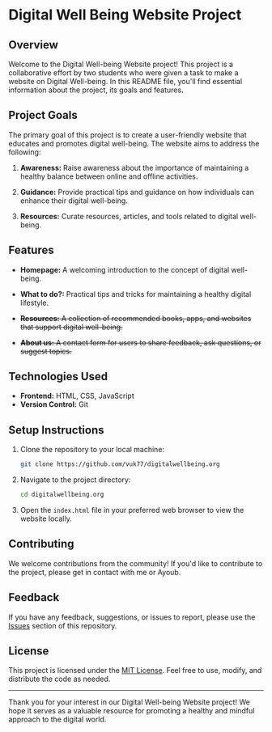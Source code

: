# Digital Well Being Website Project

## Overview

Welcome to the Digital Well-being Website project! This project is a collaborative effort by two students who were given a task to make a website on Digital Well-being. In this README file, you'll find essential information about the project, its goals and features.

## Project Goals

The primary goal of this project is to create a user-friendly website that educates and promotes digital well-being. The website aims to address the following:

1. **Awareness:** Raise awareness about the importance of maintaining a healthy balance between online and offline activities.

2. **Guidance:** Provide practical tips and guidance on how individuals can enhance their digital well-being.

3. **Resources:** Curate resources, articles, and tools related to digital well-being.

## Features

- **Homepage:** A welcoming introduction to the concept of digital well-being.

- **What to do?:** Practical tips and tricks for maintaining a healthy digital lifestyle.

- ~~**Resources:** A collection of recommended books, apps, and websites that support digital well-being.~~

- ~~**About us:** A contact form for users to share feedback, ask questions, or suggest topics.~~

## Technologies Used

- **Frontend:** HTML, CSS, JavaScript
- **Version Control:** Git

## Setup Instructions

1. Clone the repository to your local machine:

   ```bash
   git clone https://github.com/vuk77/digitalwellbeing.org
   ```

2. Navigate to the project directory:

   ```bash
   cd digitalwellbeing.org
   ```

3. Open the `index.html` file in your preferred web browser to view the website locally.

## Contributing

We welcome contributions from the community! If you'd like to contribute to the project, please get in contact with me or Ayoub.

## Feedback

If you have any feedback, suggestions, or issues to report, please use the [Issues](https://github.com/vuk3377/digitalwellbeing.org/issues) section of this repository.

## License

This project is licensed under the [MIT License](LICENSE). Feel free to use, modify, and distribute the code as needed.

---

Thank you for your interest in our Digital Well-being Website project! We hope it serves as a valuable resource for promoting a healthy and mindful approach to the digital world.
